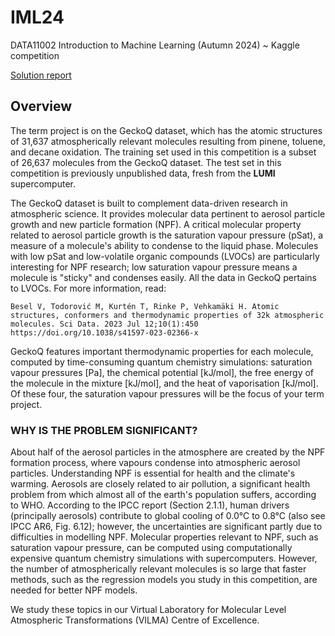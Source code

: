 # IML24
DATA11002 Introduction to Machine Learning (Autumn 2024) ~ Kaggle competition

[Solution report](https://github.com/JuusoSaavalainen/IML24/blob/main/reports/final_report_group74.pdf)

## Overview

The term project is on the GeckoQ dataset, which has the atomic structures of 31,637 atmospherically relevant molecules resulting from pinene, toluene, and decane oxidation. The training set used in this competition is a subset of 26,637 molecules from the GeckoQ dataset. The test set in this competition is previously unpublished data, fresh from the **LUMI** supercomputer.

The GeckoQ dataset is built to complement data-driven research in atmospheric science. It provides molecular data pertinent to aerosol particle growth and new particle formation (NPF). A critical molecular property related to aerosol particle growth is the saturation vapour pressure (pSat), a measure of a molecule's ability to condense to the liquid phase. Molecules with low pSat and low-volatile organic compounds (LVOCs) are particularly interesting for NPF research; low saturation vapour pressure means a molecule is "sticky" and condenses easily. All the data in GeckoQ pertains to LVOCs. For more information, read:

    Besel V, Todorović M, Kurtén T, Rinke P, Vehkamäki H. Atomic structures, conformers and thermodynamic properties of 32k atmospheric molecules. Sci Data. 2023 Jul 12;10(1):450 https://doi.org/10.1038/s41597-023-02366-x

GeckoQ features important thermodynamic properties for each molecule, computed by time-consuming quantum chemistry simulations: saturation vapour pressures [Pa], the chemical potential [kJ/mol], the free energy of the molecule in the mixture [kJ/mol], and the heat of vaporisation [kJ/mol]. Of these four, the saturation vapour pressures will be the focus of your term project.

### WHY IS THE PROBLEM SIGNIFICANT?
About half of the aerosol particles in the atmosphere are created by the NPF formation process, where vapours condense into atmospheric aerosol particles. Understanding NPF is essential for health and the climate's warming. Aerosols are closely related to air pollution, a significant health problem from which almost all of the earth's population suffers, according to WHO. According to the IPCC report (Section 2.1.1), human drivers (principally aerosols) contribute to global cooling of 0.0°C to 0.8°C (also see IPCC AR6, Fig. 6.12); however, the uncertainties are significant partly due to difficulties in modelling NPF. Molecular properties relevant to NPF, such as saturation vapour pressure, can be computed using computationally expensive quantum chemistry simulations with supercomputers. However, the number of atmospherically relevant molecules is so large that faster methods, such as the regression models you study in this competition, are needed for better NPF models.

We study these topics in our Virtual Laboratory for Molecular Level Atmospheric Transformations (VILMA) Centre of Excellence.
